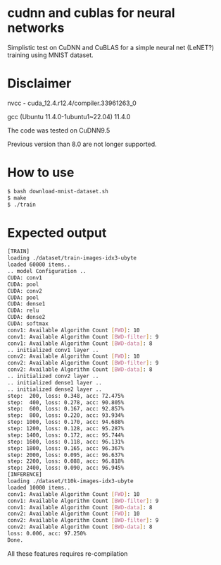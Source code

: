 # cudnn and cublas for neural networks
Simplistic test on CuDNN and CuBLAS for a simple neural net (LeNET?) training using MNIST dataset.

# Disclaimer

nvcc - cuda_12.4.r12.4/compiler.33961263_0

gcc (Ubuntu 11.4.0-1ubuntu1~22.04) 11.4.0

The code was tested on CuDNN9.5

Previous version than 8.0 are not longer supported.

# How to use

```bash
$ bash download-mnist-dataset.sh
$ make
$ ./train
```

# Expected output
```bash
[TRAIN]
loading ./dataset/train-images-idx3-ubyte
loaded 60000 items..
.. model Configuration ..
CUDA: conv1
CUDA: pool
CUDA: conv2
CUDA: pool
CUDA: dense1
CUDA: relu
CUDA: dense2
CUDA: softmax
conv1: Available Algorithm Count [FWD]: 10
conv1: Available Algorithm Count [BWD-filter]: 9
conv1: Available Algorithm Count [BWD-data]: 8
.. initialized conv1 layer ..
conv2: Available Algorithm Count [FWD]: 10
conv2: Available Algorithm Count [BWD-filter]: 9
conv2: Available Algorithm Count [BWD-data]: 8
.. initialized conv2 layer ..
.. initialized dense1 layer ..
.. initialized dense2 layer ..
step:  200, loss: 0.348, acc: 72.475%
step:  400, loss: 0.278, acc: 90.805%
step:  600, loss: 0.167, acc: 92.857%
step:  800, loss: 0.220, acc: 93.934%
step: 1000, loss: 0.170, acc: 94.688%
step: 1200, loss: 0.128, acc: 95.287%
step: 1400, loss: 0.172, acc: 95.744%
step: 1600, loss: 0.118, acc: 96.131%
step: 1800, loss: 0.165, acc: 96.367%
step: 2000, loss: 0.095, acc: 96.637%
step: 2200, loss: 0.088, acc: 96.818%
step: 2400, loss: 0.090, acc: 96.945%
[INFERENCE]
loading ./dataset/t10k-images-idx3-ubyte
loaded 10000 items..
conv1: Available Algorithm Count [FWD]: 10
conv1: Available Algorithm Count [BWD-filter]: 9
conv1: Available Algorithm Count [BWD-data]: 8
conv2: Available Algorithm Count [FWD]: 10
conv2: Available Algorithm Count [BWD-filter]: 9
conv2: Available Algorithm Count [BWD-data]: 8
loss: 0.006, acc: 97.250%
Done.
```


All these features requires re-compilation
